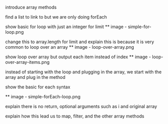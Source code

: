 introduce array methods

find a list to link to but we are only doing forEach

show basic for loop with just an integer for limit
\*\* image - simple-for-loop.png

change this to array.length for limit and explain this is because it is very common to loop over an array
\*\* image - loop-over-array.png

show loop over array but output each item instead of index
\*\* image - loop-over-array-items.png

instead of starting with the loop and plugging in the array, we start with the array and plug in the method

show the basic for each syntax

\*\* image - simple-forEach-loop.png

explain there is no return, optional arguments such as i and original array

explain how this lead us to map, filter, and the other array methods
